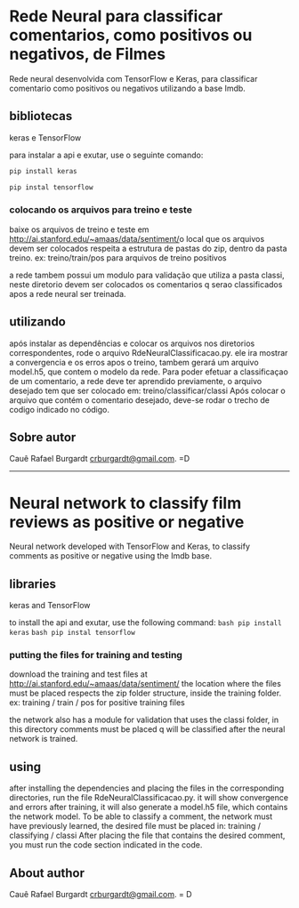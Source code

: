 # Rede Neural para classificar comentarios, como positivos ou negativos, de Filmes

Rede neural desenvolvida com TensorFlow e Keras, para classificar comentario como positivos ou negativos utilizando a base Imdb. 


## bibliotecas

keras e TensorFlow

para instalar a api e exutar, use o seguinte comando:
```bash
pip install keras
```
```bash
pip instal tensorflow
```


### colocando os arquivos para treino e teste

baixe os arquivos de treino e teste em  ​http://ai.stanford.edu/~amaas/data/sentiment/​
o local que os arquivos devem ser colocados respeita a estrutura de pastas do zip, dentro da pasta treino.
ex: treino/train/pos
 para arquivos de treino positivos

a rede tambem possui um modulo para validação que utiliza a pasta classi, neste diretorio devem ser colocados os comentarios q serao classificados apos a rede neural ser treinada.



## utilizando

após instalar as dependências e colocar os arquivos nos diretorios correspondentes, rode o arquivo RdeNeuralClassificacao.py.
ele ira mostrar a convergencia e os erros apos o treino, tambem gerará um arquivo model.h5, que contem o modelo da rede.
Para  poder efetuar a classificaçao de um comentario, a rede deve ter aprendido previamente, o arquivo desejado tem que ser colocado em:
treino/classificar/classi
Após colocar o arquivo que contém o comentario desejado, deve-se rodar o trecho de codigo indicado no código.

## Sobre autor
Cauê Rafael Burgardt crburgardt@gmail.com. =D

--------------------------------------------------------------------------------------------------------------------------------------------------------------------
# Neural network to classify film reviews as positive or negative

Neural network developed with TensorFlow and Keras, to classify comments as positive or negative using the Imdb base.


## libraries

keras and TensorFlow

to install the api and exutar, use the following command:
`` bash
pip install keras
``
`` bash
pip instal tensorflow
``


### putting the files for training and testing

download the training and test files at http://ai.stanford.edu/~amaas/data/sentiment/
the location where the files must be placed respects the zip folder structure, inside the training folder.
ex: training / train / pos
 for positive training files

the network also has a module for validation that uses the classi folder, in this directory comments must be placed q will be classified after the neural network is trained.



## using

after installing the dependencies and placing the files in the corresponding directories, run the file RdeNeuralClassificacao.py.
it will show convergence and errors after training, it will also generate a model.h5 file, which contains the network model.
To be able to classify a comment, the network must have previously learned, the desired file must be placed in:
training / classifying / classi
After placing the file that contains the desired comment, you must run the code section indicated in the code.

## About author
Cauê Rafael Burgardt crburgardt@gmail.com. = D
